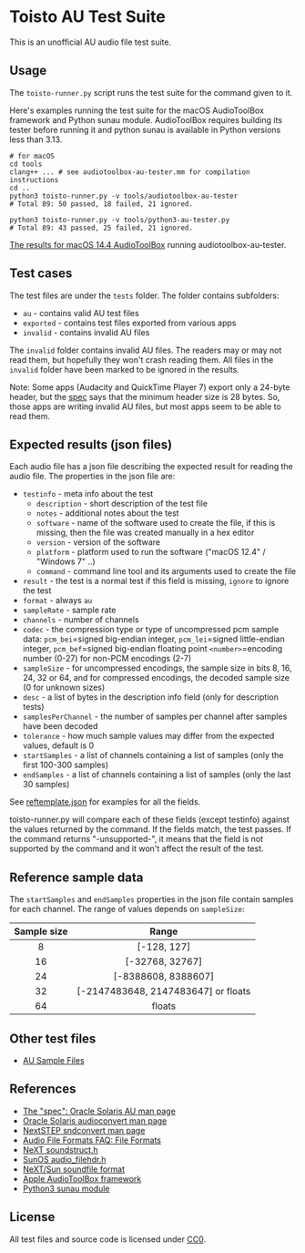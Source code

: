 
# Toisto AU Test Suite

This is an unofficial AU audio file test suite.

## Usage

The `toisto-runner.py` script runs the test suite for the command given to it.

Here's examples running the test suite for the macOS AudioToolBox framework and
Python sunau module. AudioToolBox requires building its tester before running it
and python sunau is available in Python versions less than 3.13.

    # for macOS
    cd tools
    clang++ ... # see audiotoolbox-au-tester.mm for compilation instructions
    cd ..
    python3 toisto-runner.py -v tools/audiotoolbox-au-tester
    # Total 89: 50 passed, 18 failed, 21 ignored.

    python3 toisto-runner.py -v tools/python3-au-tester.py
    # Total 89: 43 passed, 25 failed, 21 ignored.

[The results for macOS 14.4 AudioToolBox](result-audiotoolbox-au-tester.md)
running audiotoolbox-au-tester.

## Test cases

The test files are under the `tests` folder. The folder contains subfolders:

 - `au` - contains valid AU test files
 - `exported` - contains test files exported from various apps
 - `invalid` - contains invalid AU files

The `invalid` folder contains invalid AU files. The readers may or may not read them,
but hopefully they won't crash reading them. All files in the `invalid` folder have
been marked to be ignored in the results.

Note: Some apps (Audacity and QuickTime Player 7) export only a 24-byte header, but
the [spec](https://docs.oracle.com/cd/E36784_01/html/E36882/au-4.html) says that
the minimum header size is 28 bytes. So, those apps are writing invalid AU files,
but most apps seem to be able to read them.

## Expected results (json files)

Each audio file has a json file describing the expected result for reading
the audio file. The properties in the json file are:

 - `testinfo` - meta info about the test
   - `description` - short description of the test file
   - `notes` - additional notes about the test
   - `software` - name of the software used to create the file, if this is
                  missing, then the file was created manually in a hex editor
   - `version` - version of the software
   - `platform` - platform used to run the software ("macOS 12.4" / "Windows 7" ..)
   - `command` - command line tool and its arguments used to create the file
 - `result` - the test is a normal test if this field is missing, `ignore` to ignore the test
 - `format` - always `au`
 - `sampleRate` - sample rate
 - `channels` - number of channels
 - `codec` - the compression type or type of uncompressed pcm sample data:
    `pcm_bei`=signed big-endian integer, `pcm_lei`=signed little-endian integer,
    `pcm_bef`=signed big-endian floating point
    `<number>`=encoding number (0-27) for non-PCM encodings (2-7)
 - `sampleSize` - for uncompressed encodings, the sample size in bits 8, 16, 24, 32 or 64, and
                  for compressed encodings, the decoded sample size (0 for unknown sizes)
 - `desc` - a list of bytes in the description info field (only for description tests)
 - `samplesPerChannel` - the number of samples per channel after samples have been decoded
 - `tolerance` - how much sample values may differ from the expected values, default is 0
 - `startSamples` - a list of channels containing a list of samples (only the first 100-300 samples)
 - `endSamples` - a list of channels containing a list of samples (only the last 30 samples)

See [reftemplate.json](reftemplate.json) for examples for all the fields.

toisto-runner.py will compare each of these fields (except testinfo) against
the values returned by the command. If the fields match, the test passes.
If the command returns "-unsupported-", it means that the field is not
supported by the command and it won't affect the result of the test.

## Reference sample data

The `startSamples` and `endSamples` properties in the json file contain samples
for each channel. The range of values depends on `sampleSize`:

| Sample size |                Range                |
| :---------: | :---------------------------------: |
|      8      |             [-128, 127]             |
|     16      |           [-32768, 32767]           |
|     24      |         [-8388608, 8388607]         |
|     32      | [-2147483648, 2147483647] or floats |
|     64      |               floats                |

## Other test files

 - [AU Sample Files](https://www.mmsp.ece.mcgill.ca/Documents/AudioFormats/AU/Samples.html)

## References

 - [The "spec": Oracle Solaris AU man page](https://docs.oracle.com/cd/E36784_01/html/E36882/au-4.html)
 - [Oracle Solaris audioconvert man page](https://docs.oracle.com/cd/E36784_01/html/E36870/audioconvert-1.html)
 - [NextSTEP sndconvert man page](http://miros.polarhome.com/service/man/?qf=sndconvert&tf=2&of=NeXTSTEP&sf=1)
 - [Audio File Formats FAQ: File Formats](https://web.archive.org/web/20230223152815/https://sox.sourceforge.net/AudioFormats-11.html#ss11.2)
 - [NeXT soundstruct.h](https://github.com/johnsonjh/NeXTDSP/blob/26d2b31a6fb4bc16d55ebe17824cd2d6f9edfc7b/sound-33/soundstruct.h#L4)
 - [SunOS audio_filehdr.h](https://github.com/Arquivotheca/SunOS-4.1.3/blob/413/demo/SOUND/multimedia/audio_filehdr.h)
 - [NeXT/Sun soundfile format](http://soundfile.sapp.org/doc/NextFormat/)
 - [Apple AudioToolBox framework](https://developer.apple.com/documentation/audiotoolbox/)
 - [Python3 sunau module](https://docs.python.org/3/library/sunau.html)

## License

All test files and source code is licensed under [CC0](https://creativecommons.org/publicdomain/zero/1.0/).
